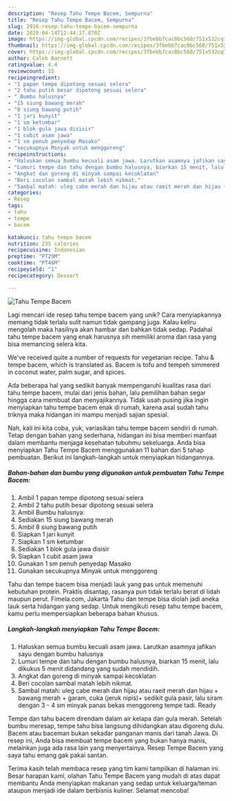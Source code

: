 ```yaml
---
description: "Resep Tahu Tempe Bacem, Sempurna"
title: "Resep Tahu Tempe Bacem, Sempurna"
slug: 2916-resep-tahu-tempe-bacem-sempurna
date: 2020-04-14T12:44:17.070Z
image: https://img-global.cpcdn.com/recipes/3fbebb7cac0bc560/751x532cq70/tahu-tempe-bacem-foto-resep-utama.jpg
thumbnail: https://img-global.cpcdn.com/recipes/3fbebb7cac0bc560/751x532cq70/tahu-tempe-bacem-foto-resep-utama.jpg
cover: https://img-global.cpcdn.com/recipes/3fbebb7cac0bc560/751x532cq70/tahu-tempe-bacem-foto-resep-utama.jpg
author: Caleb Barnett
ratingvalue: 4.4
reviewcount: 15
recipeingredient:
- "1 papan tempe dipotong sesuai selera"
- "2 tahu putih besar dipotong sesuai selera"
- " Bumbu halusnya"
- "15 siung bawang merah"
- "8 siung bawang putih"
- "1 jari kunyit"
- "1 sm ketumbar"
- "1 blok gula jawa disisir"
- "1 cubit asam jawa"
- "1 sm penuh penyedap Masako"
- "secukupnya Minyak untuk menggoreng"
recipeinstructions:
- "Haluskan semua bumbu kecuali asam jawa. Larutkan asamnya jafikan sayu dengan bumbu halusnya"
- "Lumuri tempe dan tahu dengan bumbu halusnya, biarkan 15 menit, lalu dikukus 5 menit didandang yang sudah mendidih."
- "Angkat dan goreng di minyak sampai kecoklatan"
- "Beri cocolan sambal matah lebih nikmat."
- "Sambal matah: uleg cabe merah dan hijau atau raeit merah dan hijau + bawang merah + garam, cuka (jeruk nipis)+ sedikit gula pasir, lalu siram dengan 3 - 4 sm minyak panas bekas menggoreng tempe tadi. Ready"
categories:
- Resep
tags:
- tahu
- tempe
- bacem

katakunci: tahu tempe bacem 
nutrition: 235 calories
recipecuisine: Indonesian
preptime: "PT29M"
cooktime: "PT46M"
recipeyield: "1"
recipecategory: Dessert

---
```



![Tahu Tempe Bacem](https://img-global.cpcdn.com/recipes/3fbebb7cac0bc560/751x532cq70/tahu-tempe-bacem-foto-resep-utama.jpg)

Lagi mencari ide resep tahu tempe bacem yang unik? Cara menyiapkannya memang tidak terlalu sulit namun tidak gampang juga. Kalau keliru mengolah maka hasilnya akan hambar dan bahkan tidak sedap. Padahal tahu tempe bacem yang enak harusnya sih memiliki aroma dan rasa yang bisa memancing selera kita.

We&#39;ve received quite a number of requests for vegetarian recipe. Tahu &amp; tempe bacem, which is translated as. Bacem is tofu and tempeh simmered in coconut water, palm sugar, and spices.

Ada beberapa hal yang sedikit banyak mempengaruhi kualitas rasa dari tahu tempe bacem, mulai dari jenis bahan, lalu pemilihan bahan segar hingga cara membuat dan menyajikannya. Tidak usah pusing jika ingin menyiapkan tahu tempe bacem enak di rumah, karena asal sudah tahu triknya maka hidangan ini mampu menjadi sajian spesial.


Nah, kali ini kita coba, yuk, variasikan tahu tempe bacem sendiri di rumah. Tetap dengan bahan yang sederhana, hidangan ini bisa memberi manfaat dalam membantu menjaga kesehatan tubuhmu sekeluarga. Anda bisa menyiapkan Tahu Tempe Bacem menggunakan 11 bahan dan 5 tahap pembuatan. Berikut ini langkah-langkah untuk menyiapkan hidangannya.

<!--inarticleads1-->

##### Bahan-bahan dan bumbu yang digunakan untuk pembuatan Tahu Tempe Bacem:

1. Ambil 1 papan tempe dipotong sesuai selera
1. Ambil 2 tahu putih besar dipotong sesuai selera
1. Ambil  Bumbu halusnya:
1. Sediakan 15 siung bawang merah
1. Ambil 8 siung bawang putih
1. Siapkan 1 jari kunyit
1. Siapkan 1 sm ketumbar
1. Sediakan 1 blok gula jawa disisir
1. Siapkan 1 cubit asam jawa
1. Gunakan 1 sm penuh penyedap Masako
1. Gunakan secukupnya Minyak untuk menggoreng


Tahu dan tempe bacem bisa menjadi lauk yang pas untuk memenuhi kebutuhan protein. Praktis disantap, rasanya pun tidak terlalu berat di lidah maupun perut. Fimela.com, Jakarta Tahu dan tempe bisa diolah jadi aneka lauk serta hidangan yang sedap. Untuk mengikuti resep tahu tempe bacem, kamu perlu mempersiapkan beberapa bahan khusus. 

<!--inarticleads2-->

##### Langkah-langkah menyiapkan Tahu Tempe Bacem:

1. Haluskan semua bumbu kecuali asam jawa. Larutkan asamnya jafikan sayu dengan bumbu halusnya
1. Lumuri tempe dan tahu dengan bumbu halusnya, biarkan 15 menit, lalu dikukus 5 menit didandang yang sudah mendidih.
1. Angkat dan goreng di minyak sampai kecoklatan
1. Beri cocolan sambal matah lebih nikmat.
1. Sambal matah: uleg cabe merah dan hijau atau raeit merah dan hijau + bawang merah + garam, cuka (jeruk nipis)+ sedikit gula pasir, lalu siram dengan 3 - 4 sm minyak panas bekas menggoreng tempe tadi. Ready


Tempe dan tahu bacem direndam dalam air kelapa dan gula merah. Setelah bumbu meresap, tempe tahu bisa langsung dihidangkan atau digoreng dulu. Bacem atau baceman bukan sekadar panganan manis dari tanah Jawa. Di resep ini, Anda bisa membuat tempe bacem yang bukan hanya manis, melainkan juga ada rasa lain yang menyertainya. Resep Tempe Bacem yang saya tahu emang gak pakai santan. 

Terima kasih telah membaca resep yang tim kami tampilkan di halaman ini. Besar harapan kami, olahan Tahu Tempe Bacem yang mudah di atas dapat membantu Anda menyiapkan makanan yang sedap untuk keluarga/teman ataupun menjadi ide dalam berbisnis kuliner. Selamat mencoba!
